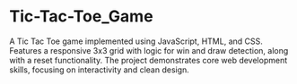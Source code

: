 # Tic-Tac-Toe_Game
A Tic Tac Toe game implemented using JavaScript, HTML, and CSS. Features a responsive 3x3 grid with logic for win and draw detection, along with a reset functionality. The project demonstrates core web development skills, focusing on interactivity and clean design.
